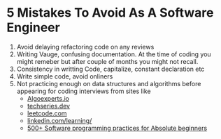 # 5 Mistakes To Avoid As A Software Engineer

1. Avoid delaying refactoring code on any reviews
2. Writing Vauge, confusing documentation. At the time of coding you might remeber but after couple of months you might not recall.
3. Consistency in writting Code, capitalize, constant declaration etc
4. Write simple code, avoid onliners
5. Not practicing enough on data structures and algorithms before appearing for coding interviews from sites like
   + [Algoexperts.io](https://www.algoexpert.io/)
   + [techseries.dev](https://www.techseries.dev/login)
   + [leetcode.com](https://leetcode.com/)
   + [linkedin.com/learning/](https://www.linkedin.com/learning/)
   + [500+ Software programming practices for Absolute beginners](https://www.udemy.com/course/draft/2291467/)
